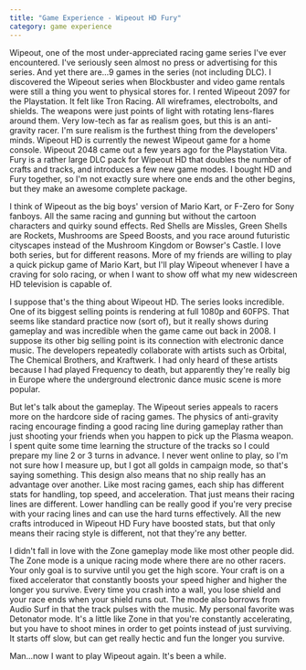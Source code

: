 ```yaml
---
title: "Game Experience - Wipeout HD Fury"
category: game experience
---
```

Wipeout, one of the most under-appreciated racing game series I've ever encountered. I've seriously seen almost no press or advertising for this series. And yet there are...9 games in the series (not including DLC). I discovered the Wipeout series when Blockbuster and video game rentals were still a thing you went to physical stores for. I rented Wipeout 2097 for the Playstation. It felt like Tron Racing. All wireframes, electrobolts, and shields. The weapons were just points of light with rotating lens-flares around them. Very low-tech as far as realism goes, but this is an anti-gravity racer. I'm sure realism is the furthest thing from the developers' minds. Wipeout HD is currently the newest Wipeout game for a home console. Wipeout 2048 came out a few years ago for the Playstation Vita. Fury is a rather large DLC pack for Wipeout HD that doubles the number of crafts and tracks, and introduces a few new game modes. I bought HD and Fury together, so I'm not exactly sure where one ends and the other begins, but they make an awesome complete package.

I think of Wipeout as the big boys' version of Mario Kart, or F-Zero for Sony fanboys. All the same racing and gunning but without the cartoon characters and quirky sound effects. Red Shells are Missles, Green Shells are Rockets, Mushrooms are Speed Boosts, and you race around futuristic cityscapes instead of the Mushroom Kingdom or Bowser's Castle. I love both series, but for different reasons. More of my friends are willing to play a quick pickup game of Mario Kart, but I'll play Wipeout whenever I have a craving for solo racing, or when I want to show off what my new widescreen HD television is capable of.

I suppose that's the thing about Wipeout HD. The series looks incredible. One of its biggest selling points is rendering at full 1080p and 60FPS. That seems like standard practice now (sort of), but it really shows during gameplay and was incredible when the game came out back in 2008. I suppose its other big selling point is its connection with electronic dance music. The developers repeatedly collaborate with artists such as Orbital, The Chemical Brothers, and Kraftwerk. I had only heard of these artists because I had played Frequency to death, but apparently they're really big in Europe where the underground electronic dance music scene is more popular.

But let's talk about the gameplay. The Wipeout series appeals to racers more on the hardcore side of racing games. The physics of anti-gravity racing encourage finding a good racing line during gameplay rather than just shooting your friends when you happen to pick up the Plasma weapon. I spent quite some time learning the structure of the tracks so I could prepare my line 2 or 3 turns in advance. I never went online to play, so I'm not sure how I measure up, but I got all golds in campaign mode, so that's saying something. This design also means that no ship really has an advantage over another. Like most racing games, each ship has different stats for handling, top speed, and acceleration. That just means their racing lines are different. Lower handling can be really good if you're very precise with your racing lines and can use the hard turns effectively. All the new crafts introduced in Wipeout HD Fury have boosted stats, but that only means their racing style is different, not that they're any better.

I didn't fall in love with the Zone gameplay mode like most other people did. The Zone mode is a unique racing mode where there are no other racers. Your only goal is to survive until you get the high score. Your craft is on a fixed accelerator that constantly boosts your speed higher and higher the longer you survive. Every time you crash into a wall, you lose shield and your race ends when your shield runs out. The mode also borrows from Audio Surf in that the track pulses with the music. My personal favorite was Detonator mode. It's a little like Zone in that you're constantly accelerating, but you have to shoot mines in order to get points instead of just surviving. It starts off slow, but can get really hectic and fun the longer you survive.

Man...now I want to play Wipeout again. It's been a while.
